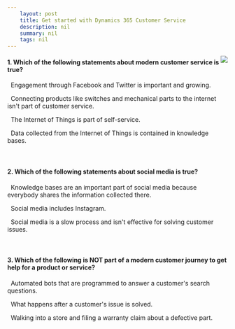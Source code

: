 ```yaml
---
    layout: post
    title: Get started with Dynamics 365 Customer Service  
    description: nil
    summary: nil
    tags: nil
---
```



 <a target="_blank" href="https://docs.microsoft.com/en-us/learn/modules/get-started-with-dynamics-365-for-customer-service/4-knowledge-check/"><i class="fas fa-external-link-alt"></i> </a>
 <img align="right" src="https://docs.microsoft.com/en-us/learn/achievements/get-started-with-dynamics-365-for-customer-service.svg">
####  1. Which of the following statements about modern customer service is true?


<i class='fas fa-check-square' style='color: Dodgerblue;'></i> &nbsp;&nbsp;Engagement through Facebook and Twitter is important and growing.

<i class='far fa-square'></i> &nbsp;&nbsp;Connecting products like switches and mechanical parts to the internet isn't part of customer service.

<i class='far fa-square'></i> &nbsp;&nbsp;The Internet of Things is part of self-service.

<i class='far fa-square'></i> &nbsp;&nbsp;Data collected from the Internet of Things is contained in knowledge bases.
<br />
<br />
<br />

####  2. Which of the following statements about social media is true?


<i class='far fa-square'></i> &nbsp;&nbsp;Knowledge bases are an important part of social media because everybody shares the information collected there.

<i class='fas fa-check-square' style='color: Dodgerblue;'></i> &nbsp;&nbsp;Social media includes Instagram.

<i class='far fa-square'></i> &nbsp;&nbsp;Social media is a slow process and isn't effective for solving customer issues.
<br />
<br />
<br />

####  3. Which of the following is NOT part of a modern customer journey to get help for a product or service?


<i class='far fa-square'></i> &nbsp;&nbsp;Automated bots that are programmed to answer a customer's search questions.

<i class='far fa-square'></i> &nbsp;&nbsp;What happens after a customer's issue is solved.

<i class='fas fa-check-square' style='color: Dodgerblue;'></i> &nbsp;&nbsp;Walking into a store and filing a warranty claim about a defective part.
<br />
<br />
<br />
